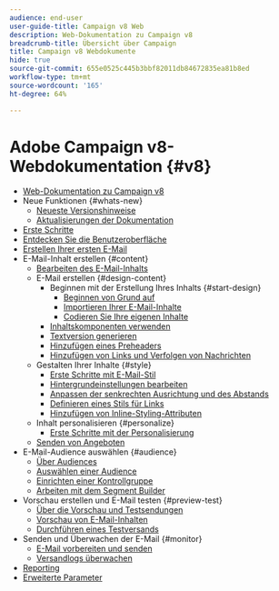 ```yaml
---
audience: end-user
user-guide-title: Campaign v8 Web
description: Web-Dokumentation zu Campaign v8
breadcrumb-title: Übersicht über Campaign
title: Campaign v8 Webdokumente
hide: true
source-git-commit: 655e0525c445b3bbf82011db84672835ea81b8ed
workflow-type: tm+mt
source-wordcount: '165'
ht-degree: 64%

---
```



# Adobe Campaign v8-Webdokumentation {#v8}

+ [Web-Dokumentation zu Campaign v8](campaign-web-home.md)
+ Neue Funktionen {#whats-new}
   + [Neueste Versionshinweise](rn/release-notes.md)
   + [Aktualisierungen der Dokumentation](rn/documentation-updates.md)
+ [Erste Schritte](get-started/get-started.md)
+ [Entdecken Sie die Benutzeroberfläche](get-started/user-interface.md)
+ [Erstellen Ihrer ersten E-Mail](email/create-email.md)
+ E-Mail-Inhalt erstellen {#content}
   + [Bearbeiten des E-Mail-Inhalts](content/edit-content.md)
   + E-Mail erstellen {#design-content}
      + Beginnen mit der Erstellung Ihres Inhalts {#start-design}
         + [Beginnen von Grund auf ](content/create-email-content.md)
         + [Importieren Ihrer E-Mail-Inhalte](content/existing-content.md)
         + [Codieren Sie Ihre eigenen Inhalte](content/code-content.md)
      + [Inhaltskomponenten verwenden](content/content-components.md)
      + [Textversion generieren](content/text-version-email.md)
      + [Hinzufügen eines Preheaders](content/preheader.md)
      + [Hinzufügen von Links und Verfolgen von Nachrichten](content/message-tracking.md)
   + Gestalten Ihrer Inhalte {#style}
      + [Erste Schritte mit E-Mail-Stil](content/get-started-email-style.md)
      + [Hintergrundeinstellungen bearbeiten](content/backgrounds.md)
      + [Anpassen der senkrechten Ausrichtung und des Abstands](content/alignment-and-padding.md)
      + [Definieren eines Stils für Links](content/styling-links.md)
      + [Hinzufügen von Inline-Styling-Attributen](content/inline-styling.md)
   + Inhalt personalisieren {#personalize}
      + [Erste Schritte mit der Personalisierung](personalization/personalize.md)
   + [Senden von Angeboten](content/offers.md)
+ E-Mail-Audience auswählen {#audience}
   + [Über Audiences](audience/about-audiences.md)
   + [Auswählen einer Audience](audience/add-audience.md)
   + [Einrichten einer Kontrollgruppe](audience/control-group.md)
   + [Arbeiten mit dem Segment Builder](audience/segment-builder.md)
+ Vorschau erstellen und E-Mail testen {#preview-test}
   + [Über die Vorschau und Testsendungen](preview-test/preview-test.md)
   + [Vorschau von E-Mail-Inhalten](preview-test/preview-content.md)
   + [Durchführen eines Testversands](preview-test/proofs.md)
+ Senden und Überwachen der E-Mail {#monitor}
   + [E-Mail vorbereiten und senden](monitor/prepare-send.md)
   + [Versandlogs überwachen](monitor/delivery-logs.md)
+ [Reporting](reporting/reports.md)
+ [Erweiterte Parameter](advanced-settings/delivery-settings.md)